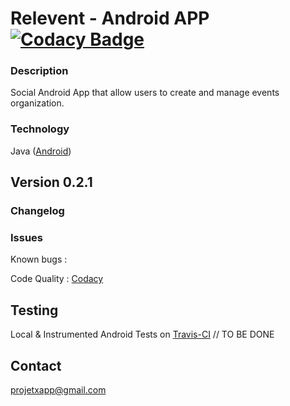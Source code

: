 Relevent - Android APP [![Codacy Badge](https://api.codacy.com/project/badge/Grade/464039e29eb04025aa5495982e0f0165)](https://www.codacy.com/app/paul.bouquet/ProjetX?utm_source=github.com&utm_medium=referral&utm_content=Herklos/ProjetX&utm_campaign=badger)
============================
### Description
Social Android App that allow users to create and manage events organization.  <br>

### Technology
Java ([Android](https://developer.android.com))<br>

Version 0.2.1
------------
### Changelog


### Issues
Known bugs  :<br>

Code Quality : [Codacy](https://www.codacy.com/app/paul.bouquet/ProjetX)<br>

Testing
------------
Local & Instrumented Android Tests on [Travis-CI](https://travis-ci.org/Herklos/ProjetX) // TO BE DONE <br>

Contact
------------
projetxapp@gmail.com
